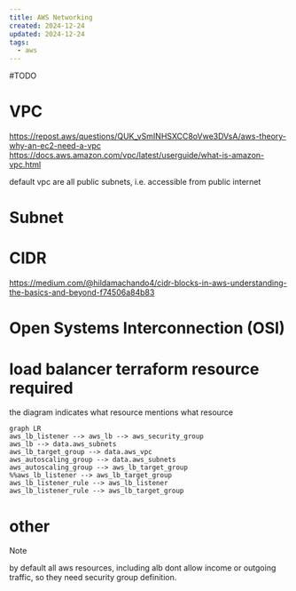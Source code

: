 ```yaml
---
title: AWS Networking
created: 2024-12-24
updated: 2024-12-24
tags: 
  - aws
---
```


#TODO

# VPC
https://repost.aws/questions/QUK_vSmINHSXCC8oVwe3DVsA/aws-theory-why-an-ec2-need-a-vpc
https://docs.aws.amazon.com/vpc/latest/userguide/what-is-amazon-vpc.html

default vpc are all public subnets, i.e. accessible from public internet
# Subnet

# CIDR
https://medium.com/@hildamachando4/cidr-blocks-in-aws-understanding-the-basics-and-beyond-f74506a84b83


# Open Systems Interconnection (OSI)

# load balancer terraform resource required
the diagram indicates what resource mentions what resource
```mermaid
graph LR
aws_lb_listener --> aws_lb --> aws_security_group 
aws_lb --> data.aws_subnets
aws_lb_target_group --> data.aws_vpc
aws_autoscaling_group --> data.aws_subnets
aws_autoscaling_group --> aws_lb_target_group
%%aws_lb_listener --> aws_lb_target_group
aws_lb_listener_rule --> aws_lb_listener
aws_lb_listener_rule --> aws_lb_target_group
```

# other 
> [!NOTE]
> by default all aws resources, including alb dont allow income or outgoing traffic, so they need security group definition.

